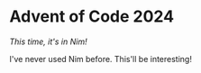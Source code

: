 # Advent of Code 2024
*This time, it's in Nim!*  

I've never used Nim before. This'll be interesting! 


